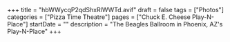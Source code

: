 +++
title = "hbWWycqP2qdShxRlWWTd.avif"
draft = false
tags = ["Photos"]
categories = ["Pizza Time Theatre"]
pages = ["Chuck E. Cheese Play-N-Place"]
startDate = ""
description = "The Beagles Ballroom in Phoenix, AZ's Play-N-Place"
+++
